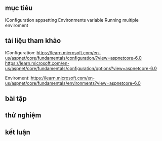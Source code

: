 ## mục tiêu
  IConfiguration
  appsetting
  Environments variable
  Running multiple enviroment
  
## tài liệu tham khảo
  IConfiguration: https://learn.microsoft.com/en-us/aspnet/core/fundamentals/configuration/?view=aspnetcore-6.0
  https://learn.microsoft.com/en-us/aspnet/core/fundamentals/configuration/options?view=aspnetcore-6.0

  Enviroment: https://learn.microsoft.com/en-us/aspnet/core/fundamentals/environments?view=aspnetcore-6.0
## bài tập
## thử nghiệm
## kết luận